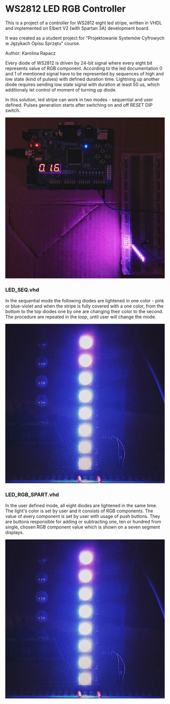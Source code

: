 # WS2812 LED RGB Controller
This is a project of a controller for WS2812 eight led stripe, written in VHDL and implemented on Elbert V2 (with Spartan 3A) development board.

It was created as a student project for "Projektowanie Systemów Cyfrowych w Językach Opisu Sprzętu" course. 

Author: Karolina Rapacz

Every diode of WS2812 is driven by 24-bit signal where every eight bit represents value of RGB component. According to the led documentation 0 and 1 of mentioned signal have to be represented by sequences of high and low state (kind of pulses) with defined duration time. Lightning up another diode requires sending low state signal with duration at least 50 us, which additionaly let control of moment of turning up diode. 

In this solution, led stripe can work in two modes - sequential and user defined. Pulses generation starts after switching on and off RESET DIP switch.

![](images/project_image.jpg)

### LED_SEQ.vhd

In the sequential mode the following diodes are lightened in one color - pink or blue-violet and when the stripe is fully covered with a one color, from the bottom to the top diodes one by one are changing their color to the second. The procedure are repeated in the loop, until user will change the mode.

![](images/led_seq.jpg)

### LED_RGB_SPART.vhd

In the user defined mode, all eight diodes are lightened in the same time. The light's color is set by user and it consists of RGB components. The value of every component is set by user with usage of push buttons. They are buttons responsible for adding or subtracting one, ten or hundred from single, chosen RGB component value which is shown on a seven segment displays.

![](images/led_steady.jpg)
